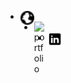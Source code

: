 - <img align="left" alt="website" width="22px" src="https://raw.githubusercontent.com/iconic/open-iconic/master/svg/globe.svg" />
- <img align="left" alt="portfolio" width="22px" src="https://raw.githubusercontent.com/simple-icons/simple-icons/develop/icons/codesandbox.svg" />
- <img align="left" alt="linkedin" width="22px" src="https://raw.githubusercontent.com/simple-icons/simple-icons/develop/icons/linkedin.svg" />
